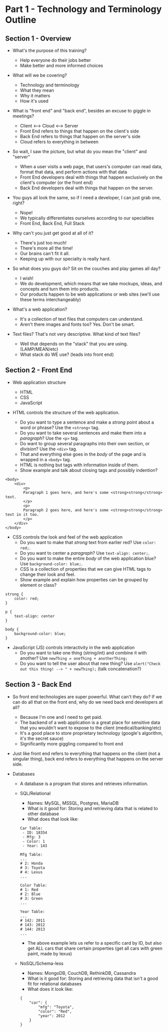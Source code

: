 # Part 1 - Technology and Terminology Outline

## Section 1 - Overview
* What's the purpose of this training?
	* Help everyone do their jobs better
	* Make better and more informed choices

* What will we be covering?
	* Technology and terminology
	* What they mean
	* Why it matters
	* How it's used

* What is "front end" and "back end", besides an excuse to giggle in meetings?
	* Client <--> Cloud <--> Server
	* Front End refers to things that happen on the client's side
	* Back End refers to things that happen on the server's side
	* Cloud refers to everything in between

* So wait, I saw the picture, but what do you mean the "client" and "server"
	* When a user visits a web page, that users's computer can read data, format that data, and perform actions with that data
	* Front End developers deal with things that happen exclusively on the client's computer (or the front end)
	* Back End developers deal with things that happen on the server.

* You guys all look the same, so if I need a developer, I can just grab one, right?
	* Nope!
	* We typically differentiates ourselves according to our specialties
	* Front End, Back End, Full Stack

* Why can't you just get good at all of it?
	* There's just too much!
	* There's more all the time!
	* Our brains can't fit it all.
	* Keeping up with our specialty is really hard.

* So what does you guys do? Sit on the couches and play games all day?
	* I wish!
	* We do development, which means that we take mockups, ideas, and concepts and turn them into products.
	* Our products happen to be web applications or web sites (we'll use these terms interchangeably)

* What's a web application?
	* It's a collection of text files that computers can understand.
	* Aren't there images and fonts too? Yes.  Don't be smart.

* Text files?  That's not very descriptive.  What kind of text files?
	* Well that depends on the "stack" that you are using.  (LAMP/MEAN/etc)
	* What stack do WE use? (leads into front end)

## Section 2 - Front End

* Web application structure
	* HTML
	* CSS
	* JavaScript

* HTML controls the structure of the web application.
	* Do you want to type a sentence and make a _strong_ point about a word or phrase?  Use the `<strong>` tag.
	* Do you want to take several sentences and make them into a _paragraph_?  Use the `<p>` tag.
	* Do want to group several paragraphs into their own section, or _division_?  Use the `<div>` tag.
	* That and everything else goes in the _body_ of the page and is wrapped in a `<body>` tag.
	* HTML is nothing but tags with information inside of them.
	* Show example and talk about closing tags and possibly indention?

```
<body>
	<div>
		<p>
		Paragraph 1 goes here, and here's some <strong>strong</strong> text.
		</p>
		<p>
		Paragraph 2 goes here, and here's some <strong>strong</strong> text in it too.
		</p>
	</div>
</body>
```

* CSS controls the look and feel of the web application
	* Do you want to make that _strong_ text from earlier red? Use `color: red;`.
	* Do you want to center a _paragraph_? Use `text-align: center;`.
	* Do you want to make the entire _body_ of the web application blue? Use `background-color: blue;`.
	* CSS is a collection of properties that we can give HTML tags to change their look and feel.
	* Show example and explain how properties can be grouped by element or class?

```
strong {
	color: red;
}

p {
	text-align: center
}

body {
	background-color: blue;
}
```

* JavaScript (JS) controls interactivity in the web application
	* Do you want to take one thing (string/int) and combine it with another? Use `newThing = oneThing + anotherThing;`
	* Do you want to tell the user about that new thing? Use `alert("Check out this thing! --> " + newThing);` (talk concatenation?)

## Section 3 - Back End

* So front end technologies are super powerful.  What can't they do?  If we can do all that on the front end, why do we need back end developers at all?
	* Because I'm one and I need to get paid.
	* The backend of a web application is a great place for sensitive data that you wouldn't want to expose to the client (medical/banking/etc)
	* It's a good place to store proprietary technology (google's algorithm, it's the secret sauce)
	* Significantly more giggling compared to front end

* Just like front end refers to everything that happens on the client (not a singular thing), back end refers to everything that happens on the server side.

* Databases
	* A database is a program that stores and retrieves information.
	* SQL/Relational
		* Names: MySQL, MSSQL, Postgres, MariaDB
		* What is it good for: Storing and retrieving data that is related to other database
		* What does that look like:
		```
		Car Table:
		 - ID: 18354
		 - Mfg: 3
		 - Color: 1
		 - Year: 143

		Mfg Table:
		...
		# 2: Honda
		# 3: Toyota
		# 4: Lexus
		...

		Color Table:
		# 1: Red
		# 2: Blue
		# 3: Green
		...

		Year Table:
		...
		# 142: 2011
		# 143: 2012
		# 144: 2013
		...
		```
		* The above example lets us refer to a specific card by ID, but also get ALL cars that share certain properties (get all cars with green paint, made by lexus)

	* NoSQL/Schema-less
		* Names: MongoDB, CouchDB, RethinkDB, Cassandra
		* What is it good for: Storing and retrieving data that isn't a good fit for relational databases
		* What does it look like:
		```
		{
			"car": {
				"mfg": "Toyota",
				"color": "Red",
				"year": 2012
			}
		}
		```
